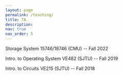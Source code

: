 ```yaml
---
layout: page
permalink: /teaching/
title: TA
description:
nav: true
nav_order: 5
---
```


Storage System 15746/18746 (CMU) -- Fall 2022

Intro. to Operating System VE482 (SJTU) -- Fall 2019

Intro. to Circuits VE215 (SJTU) -- Fall 2018

